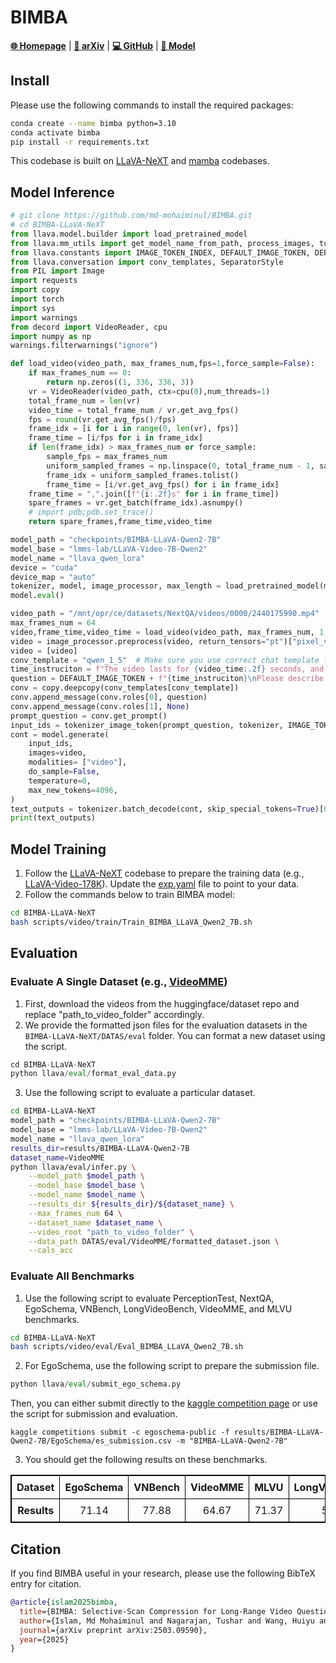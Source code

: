 # BIMBA

[**🌐 Homepage**](https://sites.google.com/view/bimba-mllm) | [**📖 arXiv**](https://arxiv.org/abs/2402.13250) | [**💻 GitHub**]() | [**🤗 Model**](BIMBA-LLaVA-NeXT/checkpoints/BIMBA-LLaVA-Qwen2-7B)

<!-- This repo contains code for [BIMBA](https://arxiv.org/abs/TODO), a hybrid Mamba-Transformer model that leverages cross-attention layers and Mamba-2 blocks for efficient hour-long video understanding. -->

## Install
Please use the following commands to install the required packages:
```bash
conda create --name bimba python=3.10
conda activate bimba
pip install -r requirements.txt
```
This codebase is built on [LLaVA-NeXT](https://github.com/LLaVA-VL/LLaVA-NeXT) and [mamba](https://github.com/state-spaces/mamba) codebases.
## Model Inference
```python
# git clone https://github.com/md-mohaiminul/BIMBA.git
# cd BIMBA-LLaVA-NeXT
from llava.model.builder import load_pretrained_model
from llava.mm_utils import get_model_name_from_path, process_images, tokenizer_image_token
from llava.constants import IMAGE_TOKEN_INDEX, DEFAULT_IMAGE_TOKEN, DEFAULT_IM_START_TOKEN, DEFAULT_IM_END_TOKEN, IGNORE_INDEX
from llava.conversation import conv_templates, SeparatorStyle
from PIL import Image
import requests
import copy
import torch
import sys
import warnings
from decord import VideoReader, cpu
import numpy as np
warnings.filterwarnings("ignore")

def load_video(video_path, max_frames_num,fps=1,force_sample=False):
    if max_frames_num == 0:
        return np.zeros((1, 336, 336, 3))
    vr = VideoReader(video_path, ctx=cpu(0),num_threads=1)
    total_frame_num = len(vr)
    video_time = total_frame_num / vr.get_avg_fps()
    fps = round(vr.get_avg_fps()/fps)
    frame_idx = [i for i in range(0, len(vr), fps)]
    frame_time = [i/fps for i in frame_idx]
    if len(frame_idx) > max_frames_num or force_sample:
        sample_fps = max_frames_num
        uniform_sampled_frames = np.linspace(0, total_frame_num - 1, sample_fps, dtype=int)
        frame_idx = uniform_sampled_frames.tolist()
        frame_time = [i/vr.get_avg_fps() for i in frame_idx]
    frame_time = ",".join([f"{i:.2f}s" for i in frame_time])
    spare_frames = vr.get_batch(frame_idx).asnumpy()
    # import pdb;pdb.set_trace()
    return spare_frames,frame_time,video_time

model_path = "checkpoints/BIMBA-LLaVA-Qwen2-7B"
model_base = "lmms-lab/LLaVA-Video-7B-Qwen2"
model_name = "llava_qwen_lora"
device = "cuda"
device_map = "auto"
tokenizer, model, image_processor, max_length = load_pretrained_model(model_path = model_path, model_base = model_base, model_name = model_name, torch_dtype="bfloat16", device_map=device_map,attn_implementation=None)
model.eval()

video_path = "/mnt/opr/ce/datasets/NextQA/videos/0000/2440175990.mp4"
max_frames_num = 64
video,frame_time,video_time = load_video(video_path, max_frames_num, 1, force_sample=True)
video = image_processor.preprocess(video, return_tensors="pt")["pixel_values"].cuda().bfloat16()
video = [video]
conv_template = "qwen_1_5"  # Make sure you use correct chat template for different models
time_instruciton = f"The video lasts for {video_time:.2f} seconds, and {len(video[0])} frames are uniformly sampled from it. These frames are located at {frame_time}.Please answer the following questions related to this video."
question = DEFAULT_IMAGE_TOKEN + f"{time_instruciton}\nPlease describe this video in detail."
conv = copy.deepcopy(conv_templates[conv_template])
conv.append_message(conv.roles[0], question)
conv.append_message(conv.roles[1], None)
prompt_question = conv.get_prompt()
input_ids = tokenizer_image_token(prompt_question, tokenizer, IMAGE_TOKEN_INDEX, return_tensors="pt").unsqueeze(0).to(device)
cont = model.generate(
    input_ids,
    images=video,
    modalities= ["video"],
    do_sample=False,
    temperature=0,
    max_new_tokens=4096,
)
text_outputs = tokenizer.batch_decode(cont, skip_special_tokens=True)[0].strip()
print(text_outputs)
```

## Model Training
1. Follow the [LLaVA-NeXT](https://github.com/LLaVA-VL/LLaVA-NeXT/blob/main/docs/LLaVA_Video_1003.md) codebase to prepare the training data (e.g., [LLaVA-Video-178K](https://huggingface.co/datasets/lmms-lab/LLaVA-Video-178K)).
Update the [exp.yaml](BIMBA-LLaVA-NeXT/scripts/video/train/exp.yaml) file to point to your data.
2. Follow the commands below to train BIMBA model:
```bash
cd BIMBA-LLaVA-NeXT
bash scripts/video/train/Train_BIMBA_LLaVA_Qwen2_7B.sh
```

## Evaluation

### Evaluate A Single Dataset (e.g., [VideoMME](https://huggingface.co/datasets/lmms-lab/Video-MME))

1. First, download the videos from the huggingface/dataset repo and replace "path_to_video_folder" accordingly.
2. We provide the formatted json files for the evaluation datasets in the `BIMBA-LLaVA-NeXT/DATAS/eval` folder. You can format a new dataset using the script.  
```python
cd BIMBA-LLaVA-NeXT
python llava/eval/format_eval_data.py
```
3. Use the following script to evaluate a particular dataset.
```bash
cd BIMBA-LLaVA-NeXT
model_path = "checkpoints/BIMBA-LLaVA-Qwen2-7B"
model_base = "lmms-lab/LLaVA-Video-7B-Qwen2"
model_name = "llava_qwen_lora"
results_dir=results/BIMBA-LLaVA-Qwen2-7B
dataset_name=VideoMME
python llava/eval/infer.py \
    --model_path $model_path \
    --model_base $model_base \
    --model_name $model_name \
    --results_dir ${results_dir}/${dataset_name} \
    --max_frames_num 64 \
    --dataset_name $dataset_name \
    --video_root "path_to_video_folder" \
    --data_path DATAS/eval/VideoMME/formatted_dataset.json \
    --cals_acc
```

### Evaluate All Benchmarks

1. Use the following script to evaluate PerceptionTest, NextQA, EgoSchema, VNBench, LongVideoBench, VideoMME, and MLVU  benchmarks.
```bash
cd BIMBA-LLaVA-NeXT
bash scripts/video/eval/Eval_BIMBA_LLaVA_Qwen2_7B.sh
```

2. For EgoSchema, use the following script to prepare the submission file.
```python
python llava/eval/submit_ego_schema.py
```
Then, you can either submit directly to the [kaggle competition page](https://www.kaggle.com/competitions/egoschema-public/overview) or use the script for submission and evaluation.
```
kaggle competitions submit -c egoschema-public -f results/BIMBA-LLaVA-Qwen2-7B/EgoSchema/es_submission.csv -m "BIMBA-LLaVA-Qwen2-7B"
```

3. You should get the following results on these benchmarks.

<!-- |               | EgoSchema | VNBench | VideoMME | MLVU | LongVideoBench | NextQA | PerceptionTest |
|:------------:|:--------:|:------:|:--------:|:----:|:--------------:|:------:|:--------------:|
| **Results**  |   71.14   |  77.88  |   64.67   | 71.37 |     59.46      |  83.73  |      68.51      | -->

<table style="border: 1px solid black; border-collapse: collapse;">
  <tr>
    <th style="border: 1px solid black; padding: 8px;">Dataset</th>
    <th style="border: 1px solid black; padding: 8px;">EgoSchema</th>
    <th style="border: 1px solid black; padding: 8px;">VNBench</th>
    <th style="border: 1px solid black; padding: 8px;">VideoMME</th>
    <th style="border: 1px solid black; padding: 8px;">MLVU</th>
    <th style="border: 1px solid black; padding: 8px;">LongVideoBench</th>
    <th style="border: 1px solid black; padding: 8px;">NextQA</th>
    <th style="border: 1px solid black; padding: 8px;">PerceptionTest</th>
  </tr>
  <tr>
    <th style="border: 1px solid black; padding: 8px;">Results</th>
    <td style="border: 1px solid black; padding: 8px; text-align: center;">71.14</td>
    <td style="border: 1px solid black; padding: 8px; text-align: center;">77.88</td>
    <td style="border: 1px solid black; padding: 8px; text-align: center;">64.67</td>
    <td style="border: 1px solid black; padding: 8px; text-align: center;">71.37</td>
    <td style="border: 1px solid black; padding: 8px; text-align: center;">59.46</td>
    <td style="border: 1px solid black; padding: 8px; text-align: center;">83.73</td>
    <td style="border: 1px solid black; padding: 8px; text-align: center;">68.51</td>
  </tr>
</table>




## Citation
If you find BIMBA useful in your research, please use the following BibTeX entry for citation.
```BibTeX
@article{islam2025bimba,
  title={BIMBA: Selective-Scan Compression for Long-Range Video Question Answering},
  author={Islam, Md Mohaiminul and Nagarajan, Tushar and Wang, Huiyu and Bertasius, Gedas and Torresani, Lorenzo},
  journal={arXiv preprint arXiv:2503.09590},
  year={2025}
}
```